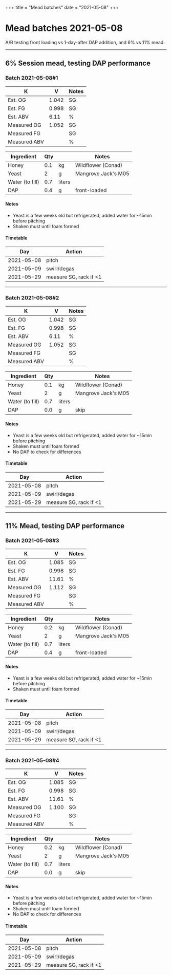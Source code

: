 +++
title = "Mead batches"
date = "2021-05-08"
+++

# Mead batches 2021-05-08

A/B testing front loading vs 1-day-after DAP addition, and 6% vs 11% mead.

---

## 6% Session mead, testing DAP performance

### Batch 2021-05-08#1

K|V|Notes
-|-|-
Est. OG|1.042|SG
Est. FG|0.998|SG
Est. ABV|6.11|%
Measured OG|1.052|SG
Measured FG||SG
Measured ABV||%

Ingredient|Qty||Notes
-|-|-|-
Honey|0.1|kg|Wildflower (Conad)
Yeast|2|g|Mangrove Jack's M05
Water (to fill)|0.7|liters
DAP|0.4|g|front-loaded

#### Notes

- Yeast is a few weeks old but refrigerated, added water for ~15min before pitching
- Shaken must until foam formed

#### Timetable

Day|Action
-|-
2021-05-08|pitch
2021-05-09|swirl/degas
2021-05-29|measure SG, rack if <1

---

### Batch 2021-05-08#2

K|V|Notes
-|-|-
Est. OG|1.042|SG
Est. FG|0.998|SG
Est. ABV|6.11|%
Measured OG|1.052|SG
Measured FG||SG
Measured ABV||%

Ingredient|Qty||Notes
-|-|-|-
Honey|0.1|kg|Wildflower (Conad)
Yeast|2|g|Mangrove Jack's M05
Water (to fill)|0.7|liters
DAP|0.0|g|skip

#### Notes

- Yeast is a few weeks old but refrigerated, added water for ~15min before pitching
- Shaken must until foam formed
- No DAP to check for differences

#### Timetable

Day|Action
-|-
2021-05-08|pitch
2021-05-09|swirl/degas
2021-05-29|measure SG, rack if <1

---

## 11% Mead, testing DAP performance

### Batch 2021-05-08#3

K|V|Notes
-|-|-
Est. OG|1.085|SG
Est. FG|0.998|SG
Est. ABV|11.61|%
Measured OG|1.112|SG
Measured FG||SG
Measured ABV||%

Ingredient|Qty||Notes
-|-|-|-
Honey|0.2|kg|Wildflower (Conad)
Yeast|2|g|Mangrove Jack's M05
Water (to fill)|0.7|liters
DAP|0.4|g|front-loaded

#### Notes

- Yeast is a few weeks old but refrigerated, added water for ~15min before pitching
- Shaken must until foam formed

#### Timetable

Day|Action
-|-
2021-05-08|pitch
2021-05-09|swirl/degas
2021-05-29|measure SG, rack if <1

---

### Batch 2021-05-08#4

K|V|Notes
-|-|-
Est. OG|1.085|SG
Est. FG|0.998|SG
Est. ABV|11.61|%
Measured OG|1.100|SG
Measured FG||SG
Measured ABV||%

Ingredient|Qty||Notes
-|-|-|-
Honey|0.2|kg|Wildflower (Conad)
Yeast|2|g|Mangrove Jack's M05
Water (to fill)|0.7|liters
DAP|0.0|g|skip

#### Notes

- Yeast is a few weeks old but refrigerated, added water for ~15min before pitching
- Shaken must until foam formed
- No DAP to check for differences

#### Timetable

Day|Action
-|-
2021-05-08|pitch
2021-05-09|swirl/degas
2021-05-29|measure SG, rack if <1
